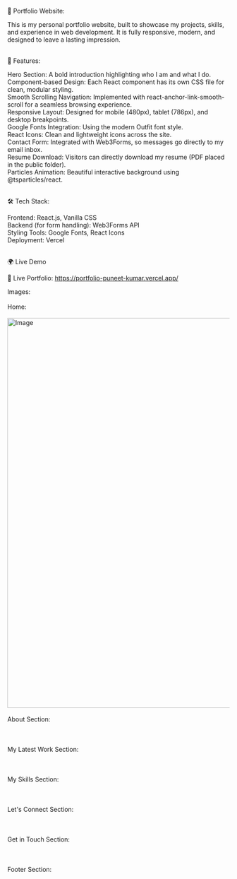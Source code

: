 💼 Portfolio Website:

This is my personal portfolio website, built to showcase my projects, skills, and experience in web development. It is fully responsive, modern, and designed to leave a lasting impression.<br><br>


🚀 Features:<br>

Hero Section: A bold introduction highlighting who I am and what I do.<br>
Component-based Design: Each React component has its own CSS file for clean, modular styling.<br>
Smooth Scrolling Navigation: Implemented with react-anchor-link-smooth-scroll for a seamless browsing experience.<br>
Responsive Layout: Designed for mobile (480px), tablet (786px), and desktop breakpoints.<br>
Google Fonts Integration: Using the modern Outfit font style.<br>
React Icons: Clean and lightweight icons across the site.<br>
Contact Form: Integrated with Web3Forms, so messages go directly to my email inbox.<br>
Resume Download: Visitors can directly download my resume (PDF placed in the public folder).<br>
Particles Animation: Beautiful interactive background using @tsparticles/react.<br><br>


🛠️ Tech Stack:<br>

Frontend: React.js, Vanilla CSS<br>
Backend (for form handling): Web3Forms API<br>
Styling Tools: Google Fonts, React Icons<br>
Deployment:  Vercel <br><br>


🌍 Live Demo<br>

🔗 Live Portfolio: https://portfolio-puneet-kumar.vercel.app/


Images:<br><br>
Home:<br><br>
<img width="1898" height="883" alt="Image" src="https://github.com/user-attachments/assets/878858e2-8847-4a22-94b7-8e0972e6079f" />
<br><br>
About Section:<br><br>
<br><br>
My Latest Work Section:<br><br>
<br><br>
My Skills Section:<br><br>
<br><br>
Let's Connect Section:<br><br>
<br><br>
Get in Touch Section:<br><br>
<br><br>
Footer Section:<br><br>
<br><br>


